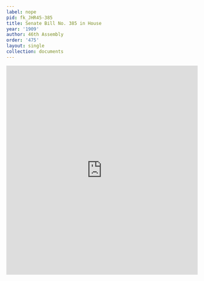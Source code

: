 ```yaml
---
label: nope
pid: fk_JHR45-385
title: Senate Bill No. 385 in House
year: '1909'
author: 46th Assembly
order: '475'
layout: single
collection: documents
---
```

<iframe src="https://northwestern.app.box.com/embed/s/o9ku2mpa6etq47byb9gzzhq5r8vjgigl?sortColumn=date&view=list" width="100%" height="550" frameborder="0" allowfullscreen webkitallowfullscreen msallowfullscreen></iframe>
